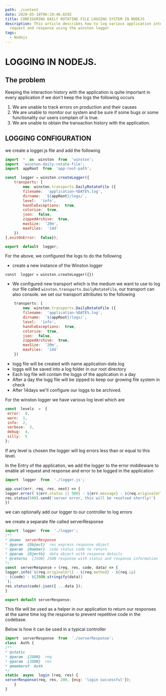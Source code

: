 ```yaml
---
path: ./content
date: 2020-05-18T06:19:48.029Z
title: CONFIGURING DAILY ROTATING FILE LOGGING SYSTEM IN NODEJS
description: This article describes how to log various application interaction,
  request and response using the winston logger
tags:
  - Nodejs
---
```

# LOGGING IN NODEJS.

## The problem

Keeping the  interaction history with the application is quite important in every application if we don't keep the logs the following occurs

1. We are unable to track errors on production and their causes
2. We are unable to monitor our system and be sure if some bugs or some functionality our users complain of is true.
3. We are unable to obtain the transaction history with the application.

## LOGGING CONFIGURATION

we create a logger.js file and add the following
```js
import  *  as  winston  from  'winston';
import  'winston-daily-rotate-file';
import  appRoot  from  'app-root-path';

const  logger = winston.createLogger({
	transports: [
		new  winston.transports.DailyRotateFile ({
		filename:  'application-%DATE%.log',
		dirname:  `${appRoot}/logs/`,
		level:  'info',
		handleExceptions:  true,
		colorize:  true,
		json:  false,
		zippedArchive:  true,
		maxSize:  '20m',
		maxFiles:  '14d'
	})
],exitOnError:  false});

export  default  logger;
```
For the above, we configured the logs to do the following 

- create a new instance of the Winston logger
```
const  logger = winston.createLogger({})
```
- We configured new transport which is the medium we want to use to log our file called `winston.transports.DailyRotateFile`, our transport can also console.
 we set our transport  attributes to the following

```js
	transports: [
		new  winston.transports.DailyRotateFile ({
		filename:  'application-%DATE%.log',
		dirname:  `${appRoot}/logs/`,
		level:  'info',
		handleExceptions:  true,
		colorize:  true,
		json:  false,
		zippedArchive:  true,
		maxSize:  '20m',
		maxFiles:  '14d'
	})
```
- logg file will be created with name application-date.log
-  loggs will be saved into a log folder in our root directory
- Each log file will contain the loggs of the application in a day
- After a day the logg file will be zipped to keep our growing file system in check
- After 14days we'll configure our loggs to be archived.

For the winston logger we have various log level which are
```js
const  levels  =  { 
 error:  0, 
 warn:  1, 
 info:  2, 
 verbose:  3, 
 debug:  4, 
 silly:  5 
};
```

If any level is chosen the logger will log errors less than or equal to this level.

In the Entry of the application, we add the logger to the error middleware to enable all request and response and error to be logged in the application

```js
import  logger  from  './logger.js';

app.use((err, req, res, next) => {
logger.error(`${err.status || 500} - ${err.message} - ${req.originalUrl} - ${req.method} - ${req.ip}`);
res.status(500).send('server error, this will be resolved shortly!')
})
```

we can optionally add our logger to our controller to log errors 

we create a separate file called serverResponse


```js
import  logger  from  './logger';
/**
* @name  serverResponse
* @param  {Object}  res express response object
* @param  {Number}  code status code to return
* @param  {Ojectb}  data object with response details
* @returns  {JSON} JSON response with status and response information
*/
const  serverResponse = (req, res, code, data) => {
logger.info(`${req.originalUrl} - ${req.method} - ${req.ip}
- ${code} - ${JSON.stringify(data)}
`);
res.status(code).json({ ...data });
}

export default serverResponse;

```


This file will be used as a helper in our application to return our responses at the same time log the response to prevent repetitive code in the codebase.

Below is how it can be used in a typical controller


```js
import  serverResponse  from  './serverResponse';
class  Auth {
/**
* @static
* @param  {JSON}  req
* @param  {JSON}  res
* @memberof  Auth
*/
static  async  login (req, res) {
serverResponse(req, res, 200, {msg: 'login successful'});
	}
}
```

